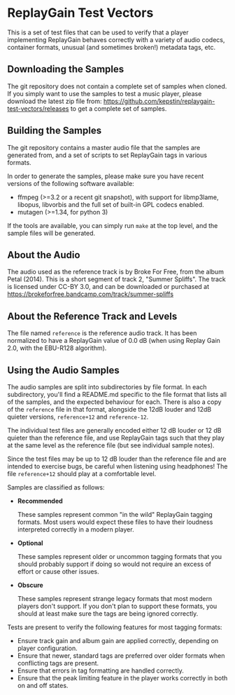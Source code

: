 # ReplayGain Test Vectors

This is a set of test files that can be used to verify that a player
implementing ReplayGain behaves correctly with a variety of audio codecs,
container formats, unusual (and sometimes broken!) metadata tags, etc.

## Downloading the Samples

The git repository does not contain a complete set of samples when cloned.
If you simply want to use the samples to test a music player, please download
the latest zip file from:
https://github.com/kepstin/replaygain-test-vectors/releases
to get a complete set of samples.

## Building the Samples

The git repository contains a master audio file that the samples are generated
from, and a set of scripts to set ReplayGain tags in various formats.

In order to generate the samples, please make sure you have recent versions of
the following software available:

- ffmpeg (>=3.2 or a recent git snapshot), with support for libmp3lame, libopus,
  libvorbis and the full set of built-in GPL codecs enabled.
- mutagen (>=1.34, for python 3)

If the tools are available, you can simply run `make` at the top level, and
the sample files will be generated.

## About the Audio

The audio used as the reference track is by Broke For Free, from the album
Petal (2014). This is a short segment of track 2, "Summer Spliffs".
The track is licensed under CC-BY 3.0, and can be downloaded or purchased
at https://brokeforfree.bandcamp.com/track/summer-spliffs

## About the Reference Track and Levels

The file named `reference` is the reference audio track. It has been normalized
to have a ReplayGain value of 0.0 dB (when using Replay Gain 2.0, with the
EBU-R128 algorithm).

## Using the Audio Samples

The audio samples are split into subdirectories by file format. In each
subdirectory, you'll find a README.md specific to the file format that lists
all of the samples, and the expected behaviour for each. There is also a copy
of the `reference` file in that format, alongside the 12dB louder and 12dB
quieter versions, `reference+12` and `reference-12`.

The individual test files are generally encoded either 12 dB louder or 12 dB
quieter than the reference file, and use ReplayGain tags such that they play
at the same level as the reference file (but see individual sample notes).

Since the test files may be up to 12 dB louder than the reference file and
are intended to exercise bugs, be careful when listening using headphones!
The file `reference+12` should play at a comfortable level.

Samples are classified as follows:

- **Recommended**
  
  These samples represent common "in the wild" ReplayGain tagging formats.
  Most users would expect these files to have their loudness interpreted
  correctly in a modern player.

- **Optional**

  These samples represent older or uncommon tagging formats that you should
  probably support if doing so would not require an excess of effort or cause
  other issues.

- **Obscure**

  These samples represent strange legacy formats that most modern players don't
  support. If you don't plan to support these formats, you should at least
  make sure the tags are being ignored correctly.

Tests are present to verify the following features for most tagging formats:

- Ensure track gain and album gain are applied correctly, depending on player
  configuration.
- Ensure that newer, standard tags are preferred over older formats when
  conflicting tags are present.
- Ensure that errors in tag formatting are handled correctly.
- Ensure that the peak limiting feature in the player works correctly in both
  on and off states.
